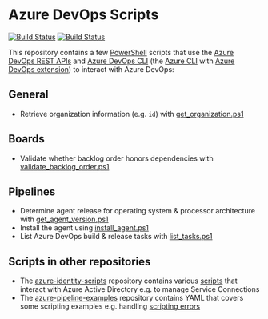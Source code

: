 # Azure DevOps Scripts


[![Build Status](https://dev.azure.com/geekzter/Pipeline%20Playground/_apis/build/status%2Fget-org-data?branchName=main&label=get-org-data)](https://dev.azure.com/geekzter/Pipeline%20Playground/_build/latest?definitionId=8&branchName=main)
[![Build Status](https://dev.azure.com/ericvan/PipelineSamples/_apis/build/status%2Fagent%2Fget-agent-version?branchName=main&label=agent-version)](https://dev.azure.com/ericvan/PipelineSamples/_build/latest?definitionId=207&branchName=main)

This repository contains a few [PowerShell](https://github.com/PowerShell/PowerShell) scripts that use the [Azure DevOps REST APIs](https://learn.microsoft.com/rest/api/azure/devops) and [Azure DevOps CLI](https://learn.microsoft.com/azure/devops/cli/?view=azure-devops) (the [Azure CLI](https://github.com/Azure/azure-cli) with [Azure DevOps extension](https://github.com/Azure/azure-devops-cli-extension)) to interact with Azure DevOps:

## General

- Retrieve organization information (e.g. `id`) with  [get_organization.ps1](scripts/get_organization.ps1)
  
## Boards

- Validate whether backlog order honors dependencies with [validate_backlog_order.ps1](scripts/boards/validate_backlog_order.ps1)

## Pipelines

- Determine agent release for operating system & processor architecture with [get_agent_version.ps1](scripts/pipelines/get_agent_version.ps1)
- Install the agent using [install_agent.ps1](scripts/pipelines/install_agent.ps1) 
- List Azure DevOps build & release tasks with [list_tasks.ps1](scripts/pipelines/list_tasks.ps1)

## Scripts in other repositories

- The [azure-identity-scripts](https://github.com/geekzter/azure-identity-scripts#azure-devops) repository contains various [scripts](https://github.com/geekzter/azure-identity-scripts/tree/main/scripts/azure-devops) that interact with Azure Active Directory e.g. to manage Service Connections
- The [azure-pipeline-examples](https://github.com/geekzter/azure-pipeline-examples) repository contains YAML that covers some scripting examples e.g. handling [scripting errors](https://github.com/geekzter/azure-pipeline-examples/blob/main/suppress-script-error.yml)